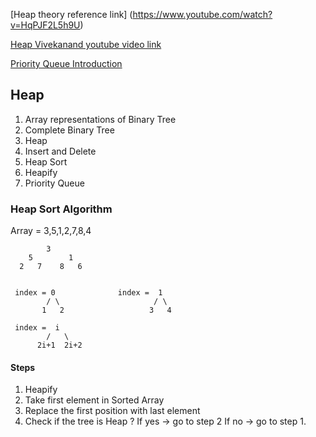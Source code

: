 [Heap theory reference link] (https://www.youtube.com/watch?v=HqPJF2L5h9U)

[Heap Vivekanand youtube video link ](https://www.youtube.com/watch?v=EuUBxM_E03E)

[ Priority Queue Introduction ](https://www.youtube.com/watch?v=wptevk0bshY)


## Heap 

1. Array representations of Binary Tree
2. Complete Binary Tree
3. Heap
4. Insert and Delete 
5. Heap Sort 
6. Heapify
7. Priority Queue 



### Heap Sort Algorithm

Array  = 3,5,1,2,7,8,4

            3
        5        1
      2   7    8   6


     index = 0              index =  1
            / \                     / \
           1   2                   3   4

     index =  i             
            /   \                     
          2i+1  2i+2                   
           


#### Steps
1. Heapify
2. Take first element in Sorted Array
3. Replace the first position with last element
4. Check if the tree is Heap ?
  If yes -> go to step 2
  If no  -> go to step 1.







